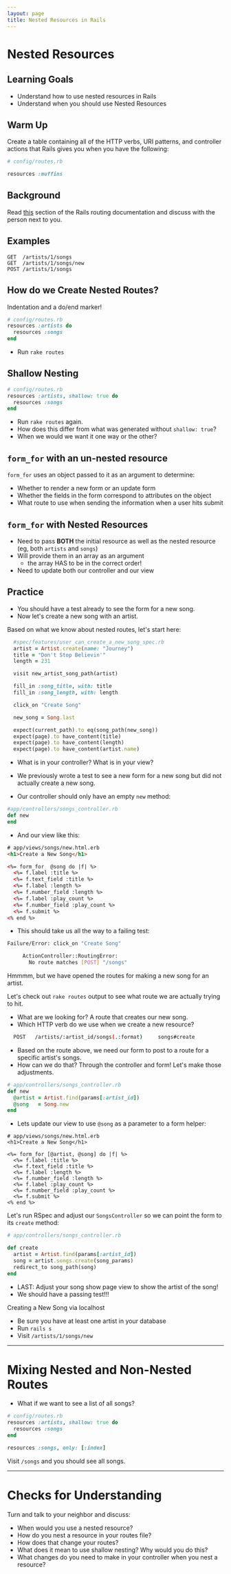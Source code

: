 ```yaml
---
layout: page
title: Nested Resources in Rails
---
```


# Nested Resources

## Learning Goals

- Understand how to use nested resources in Rails
- Understand when you should use Nested Resources

## Warm Up

Create a table containing all of the HTTP verbs, URI patterns, and controller actions that Rails gives you when you have the following:

```ruby
# config/routes.rb

resources :muffins
```

## Background

Read [this](http://guides.rubyonrails.org/routing.html#nested-resources) section of the Rails routing documentation and discuss with the person next to you.

## Examples

```
GET  /artists/1/songs
GET  /artists/1/songs/new
POST /artists/1/songs
```

## How do we Create Nested Routes?

Indentation and a do/end marker!

```ruby
# config/routes.rb
resources :artists do
  resources :songs
end
```

* Run `rake routes`

## Shallow Nesting

```ruby
# config/routes.rb
resources :artists, shallow: true do
  resources :songs
end
```

* Run `rake routes` again.
* How does this differ from what was generated without `shallow: true`?
* When we would we want it one way or the other?

## `form_for` with an un-nested resource

`form_for` uses an object passed to it as an argument to determine:

* Whether to render a new form or an update form
* Whether the fields in the form correspond to attributes on the object
* What route to use when sending the information when a user hits submit

## `form_for` with Nested Resources

* Need to pass **BOTH** the initial resource as well as the nested resource (eg, both `artists` and `songs`)
* Will provide them in an array as an argument
  * the array HAS to be in the correct order!
* Need to update both our controller and our view

## Practice

- You should have a test already to see the form for a new song.
- Now let's create a new song with an artist.

Based on what we know about nested routes, let's start here:

```ruby
  #spec/features/user_can_create_a_new_song_spec.rb
  artist = Artist.create(name: "Journey")
  title = "Don't Stop Believin'"
  length = 231

  visit new_artist_song_path(artist)

  fill_in :song_title, with: title
  fill_in :song_length, with: length

  click_on "Create Song"

  new_song = Song.last

  expect(current_path).to eq(song_path(new_song))
  expect(page).to have_content(title)
  expect(page).to have_content(length)
  expect(page).to have_content(artist.name)
```

- What is in your controller? What is in your view?
- We previously wrote a test to see a new form for a new song but did not actually create a new song.

- Our controller should only have an empty `new` method:

```ruby
#app/controllers/songs_controller.rb
def new
end
```

- And our view like this:

```html
# app/views/songs/new.html.erb
<h1>Create a New Song</h1>

<%= form_for  @song do |f| %>
  <%= f.label :title %>
  <%= f.text_field :title %>
  <%= f.label :length %>
  <%= f.number_field :length %>
  <%= f.label :play_count %>
  <%= f.number_field :play_count %>
  <%= f.submit %>
<% end %>
```

- This should take us all the way to a failing test:

```bash
Failure/Error: click_on "Create Song"

     ActionController::RoutingError:
       No route matches [POST] "/songs"
```

Hmmmm, but we have opened the routes for making a new song for an artist.

Let's check out `rake routes` output to see what route we are actually trying to hit.

* What are we looking for? A route that creates our new song.
* Which HTTP verb do we use when we create a new resource?

```bash
  POST   /artists/:artist_id/songs(.:format)     songs#create
```

- Based on the route above, we need our form to post to a route for a specific artist's songs.
- How can we do that? Through the controller and form! Let's make those adjustments.

```ruby
# app/controllers/songs_controller.rb
def new
  @artist = Artist.find(params[:artist_id])
  @song   = Song.new
end
```

- Lets update our view to use `@song` as a parameter to a form helper:

```
# app/views/songs/new.html.erb
<h1>Create a New Song</h1>

<%= form_for [@artist, @song] do |f| %>
  <%= f.label :title %>
  <%= f.text_field :title %>
  <%= f.label :length %>
  <%= f.number_field :length %>
  <%= f.label :play_count %>
  <%= f.number_field :play_count %>
  <%= f.submit %>
<% end %>
```

Let's run RSpec and adjust our `SongsController` so we can point the form to its `create` method:

```ruby
# app/controllers/songs_controller.rb

def create
  artist = Artist.find(params[:artist_id])
  song = artist.songs.create(song_params)
  redirect_to song_path(song)
end
```

- LAST: Adjust your song show page view to show the artist of the song!
- We should have a passing test!!!

Creating a New Song via localhost

* Be sure you have at least one artist in your database
* Run `rails s`
* Visit `/artists/1/songs/new`

---

# Mixing Nested and Non-Nested Routes

* What if we want to see a list of all songs?

```ruby
# config/routes.rb
resources :artists, shallow: true do
  resources :songs
end

resources :songs, only: [:index]
```

Visit `/songs` and you should see all songs.

---

# Checks for Understanding

Turn and talk to your neighbor and discuss:

* When would you use a nested resource?
* How do you nest a resource in your routes file?
* How does that change your routes?
* What does it mean to use shallow nesting? Why would you do this?
* What changes do you need to make in your controller when you nest a resource?
